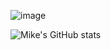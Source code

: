 ![image](https://github.com/Mike-Teng/Mike-Teng/blob/main/john.gif)

![Mike's GitHub stats](https://github-readme-stats.vercel.app/api?username=Mike-Teng&show_icons=true&theme=nightowl&hide=stars,issues)
